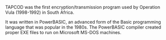 TAPCOD was the first encryption/transmission program used by Operation Vula (1998-1992) in South Africa.

It was written in PowerBASIC, an advanced form of the Basic programming language that was popular in the 1980s. The PowerBASIC compiler created proper EXE files to run on Microsoft MS-DOS machines.

